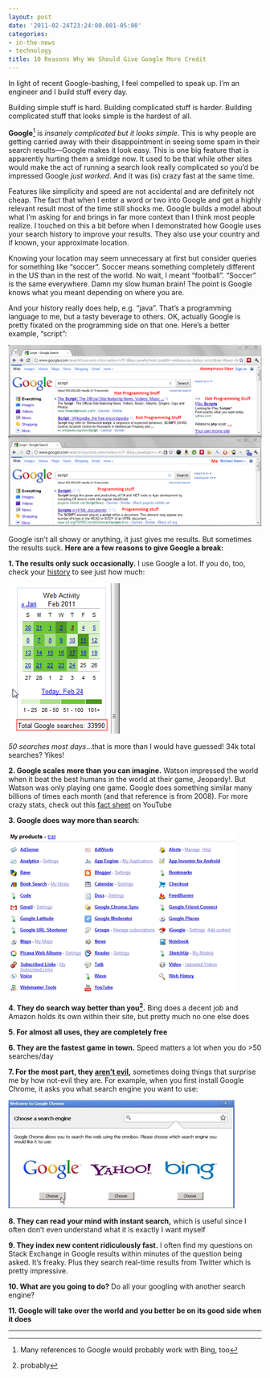 ```yaml
---
layout: post
date: '2011-02-24T23:24:00.001-05:00'
categories:
- in-the-news
- technology
title: 10 Reasons Why We Should Give Google More Credit
---
```


In light of recent Google-bashing, I feel compelled to speak up. I’m an engineer and I build stuff every day.

Building simple stuff is hard. Building complicated stuff is harder. Building complicated stuff that looks simple is the hardest of all.

**Google**[^1] is *insanely complicated *but it looks simple**. This is why people are getting carried away with their disappointment in seeing some spam in their search results—Google makes it look easy. This is one big feature that is apparently hurting them a smidge now. It used to be that while other sites would make the act of running a search look really complicated so you’d be impressed Google *just worked*. And it was (is) crazy fast at the same time.

Features like simplicity and speed are not accidental and are definitely not cheap. The fact that when I enter a word or two into Google and get a highly relevant result most of the time still shocks me. Google builds a model about what I’m asking for and brings in far more context than I think most people realize. I touched on this a bit before when I demonstrated how Google uses your search history to improve your results. They also use your country and if known, your approximate location. 

Knowing your location may seem unnecessary at first but consider queries for something like “soccer”. Soccer means something completely different in the US than in the rest of the world. No wait, I meant “football”. “Soccer” is the same everywhere. Damn my slow human brain! The point is Google knows what you meant depending on where you are. 

And your history really does help, e.g. “java”. That’s a programming language to me, but a tasty beverage to others. OK, actually Google is pretty fixated on the programming side on that one. Here’s a better example, “script”:

![](/assets/2011/google-script.png)

Google isn’t all showy or anything, it just gives me results. But sometimes the results suck. **Here are a few reasons to give Google a break:**  

**1. The results only suck occasionally.** I use Google a lot. If you do, too, check your [history](https://www.google.com/history/) to see just how much: 

![](/assets/2011/google-history.png)

*50 searches most days*...that is more than I would have guessed! 34k total searches? Yikes!


**2. Google scales more than you can imagine.** Watson impressed the world when it beat the best humans in the world at their game, Jeopardy!. But Watson was only playing one game. Google does something similar many billions of times each month (and that reference is from 2008). For more crazy stats, check out this [fact sheet](https://www.youtube.com/t/fact_sheet) on YouTube


**3. Google does way more than search:** 

![a long list of google services](/assets/2011/more-than-search.png)

**4. They do search way better than you[^2].** Bing does a decent job and Amazon holds its own within their site, but pretty much no one else does

**5. For almost all uses, they are completely free**

**6. They are the fastest game in town.** Speed matters a lot when you do >50 searches/day

**7. For the most part, they [aren’t evil](https://en.wikipedia.org/wiki/Don't_be_evil),** sometimes doing things that surprise me by how not-evil they are. For example, when you first install Google Chrome, it asks you what search engine you want to use: 

![](/assets/2011/choose-search.jpg)


**8. They can read your mind with instant search,** which is useful since I often don’t even understand what it is exactly I want myself

**9. They index new content ridiculously fast.** I often find my questions on Stack Exchange in Google results within minutes of the question being asked. It’s freaky. Plus they search real-time results from Twitter which is pretty impressive.

**10. What are you going to do?** Do all your googling with another search engine? 

**11. Google will take over the world and you better be on its good side when it does**

[^1]: Many references to Google would probably work with Bing, too
[^2]: probably

---

